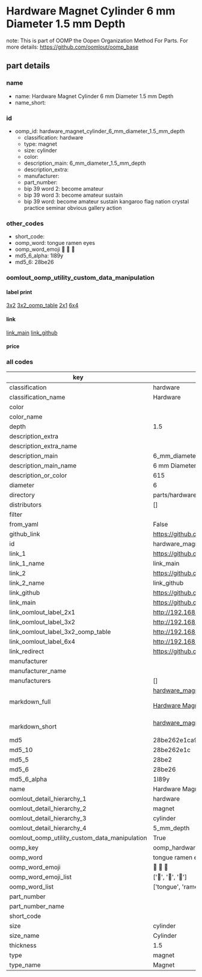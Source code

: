 # Hardware Magnet Cylinder 6 mm Diameter 1.5 mm Depth  

note: This is part of OOMP the Oopen Organization Method For Parts. For more details: https://github.com/oomlout/oomp_base

##  part details
  







### name
* name: Hardware Magnet Cylinder 6 mm Diameter 1.5 mm Depth
* name_short: 
### id
* oomp_id: hardware_magnet_cylinder_6_mm_diameter_1.5_mm_depth
  * classification: hardware
  * type: magnet
  * size: cylinder
  * color: 
  * description_main: 6_mm_diameter_1.5_mm_depth
  * description_extra: 
  * manufacturer: 
  * part_number: 
  * bip 39 word 2: become amateur
  * bip 39 word 3: become amateur sustain
  * bip 39 word: become amateur sustain kangaroo flag nation crystal practice seminar obvious gallery action

### other_codes
* short_code: 
* oomp_word: tongue ramen eyes
* oomp_word_emoji :tongue: :ramen: :eyes:
* md5_6_alpha: 1l89y
* md5_6: 28be26






### oomlout_oomp_utility_custom_data_manipulation
#### label print
[3x2](http://192.168.1.245:1112/?label=oomp%201l89y)
[3x2_oomp_table](http://192.168.1.108:1112/?label=oomp%201l89y)
[2x1](http://192.168.1.242:1112/?label=oomp%201l89y)
[6x4](http://192.168.1.55:1112/?label=oomp%201l89y)    

#### link

[link_main](https://github.com/oomlout/oomlout_oomp_version_1_messy/tree/main/parts/hardware_magnet_cylinder_6_mm_diameter_1.5_mm_depth) [link_github](https://github.com/oomlout/oomlout_oomp_version_1_messy/tree/main/parts/hardware_magnet_cylinder_6_mm_diameter_1.5_mm_depth)                             

#### price







### all codes 
| key | value |  
| --- | --- |  
| classification | hardware |  
| classification_name | Hardware |  
| color |  |  
| color_name |  |  
| depth | 1.5 |  
| description_extra |  |  
| description_extra_name |  |  
| description_main | 6_mm_diameter_1.5_mm_depth |  
| description_main_name | 6 mm Diameter 1.5 mm Depth |  
| description_or_color | 615 |  
| diameter | 6 |  
| directory | parts/hardware_magnet_cylinder_6_mm_diameter_1.5_mm_depth |  
| distributors | [] |  
| filter |  |  
| from_yaml | False |  
| github_link | https://github.com/oomlout/oomlout_oomp_part_src/tree/main/parts/hardware_magnet_cylinder_6_mm_diameter_1.5_mm_depth |  
| id | hardware_magnet_cylinder_6_mm_diameter_1.5_mm_depth |  
| link_1 | https://github.com/oomlout/oomlout_oomp_version_1_messy/tree/main/parts/hardware_magnet_cylinder_6_mm_diameter_1.5_mm_depth |  
| link_1_name | link_main |  
| link_2 | https://github.com/oomlout/oomlout_oomp_version_1_messy/tree/main/parts/hardware_magnet_cylinder_6_mm_diameter_1.5_mm_depth |  
| link_2_name | link_github |  
| link_github | https://github.com/oomlout/oomlout_oomp_version_1_messy/tree/main/parts/hardware_magnet_cylinder_6_mm_diameter_1.5_mm_depth |  
| link_main | https://github.com/oomlout/oomlout_oomp_version_1_messy/tree/main/parts/hardware_magnet_cylinder_6_mm_diameter_1.5_mm_depth |  
| link_oomlout_label_2x1 | http://192.168.1.242:1112/?label=oomp%201l89y |  
| link_oomlout_label_3x2 | http://192.168.1.245:1112/?label=oomp%201l89y |  
| link_oomlout_label_3x2_oomp_table | http://192.168.1.108:1112/?label=oomp%201l89y |  
| link_oomlout_label_6x4 | http://192.168.1.55:1112/?label=oomp%201l89y |  
| link_redirect | https://github.com/oomlout/oomlout_oomp_version_1_messy/tree/main/parts/hardware_magnet_cylinder_6_mm_diameter_1.5_mm_depth |  
| manufacturer |  |  
| manufacturer_name |  |  
| manufacturers | [] |  
| markdown_full | [hardware_magnet_cylinder_6_mm_diameter_1.5_mm_depth](none)<br>[](none)<br>[Hardware Magnet Cylinder 6 Mm Diameter 1.5 Mm Depth](none)<br><br> |  
| markdown_short | [hardware_magnet_cylinder_6_mm_diameter_1.5_mm_depth](none)<br><br> |  
| md5 | 28be262e1ca966aa4d2c1799b5c1e89f |  
| md5_10 | 28be262e1c |  
| md5_5 | 28be2 |  
| md5_6 | 28be26 |  
| md5_6_alpha | 1l89y |  
| name | Hardware Magnet Cylinder 6 mm Diameter 1.5 mm Depth |  
| oomlout_detail_hierarchy_1 | hardware |  
| oomlout_detail_hierarchy_2 | magnet |  
| oomlout_detail_hierarchy_3 | cylinder |  
| oomlout_detail_hierarchy_4 | 5_mm_depth |  
| oomlout_oomp_utility_custom_data_manipulation | True |  
| oomp_key | oomp_hardware_magnet_cylinder_6_mm_diameter_1.5_mm_depth |  
| oomp_word | tongue ramen eyes |  
| oomp_word_emoji | :tongue: :ramen: :eyes: |  
| oomp_word_emoji_list | [':tongue:', ':ramen:', ':eyes:'] |  
| oomp_word_list | ['tongue', 'ramen', 'eyes'] |  
| part_number |  |  
| part_number_name |  |  
| short_code |  |  
| size | cylinder |  
| size_name | Cylinder |  
| thickness | 1.5 |  
| type | magnet |  
| type_name | Magnet |  
